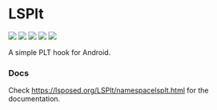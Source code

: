 # LSPlt


![](https://img.shields.io/badge/license-LGPL--3.0-orange.svg)
![](https://img.shields.io/badge/Android-5.0%20--%2015-blue.svg)
![](https://img.shields.io/badge/arch-armeabi--v7a%20%7C%20arm64--v8a%20%7C%20x86%20%7C%20x86--64%20%7C%20riscv64-brightgreen.svg)
![](https://github.com/LSPosed/LSPlt/actions/workflows/build.yml/badge.svg?branch=master&event=push)
![](https://img.shields.io/maven-central/v/org.lsposed.lsplt/lsplt.svg)

A simple PLT hook for Android.

### Docs

Check https://lsposed.org/LSPlt/namespacelsplt.html for the documentation.
